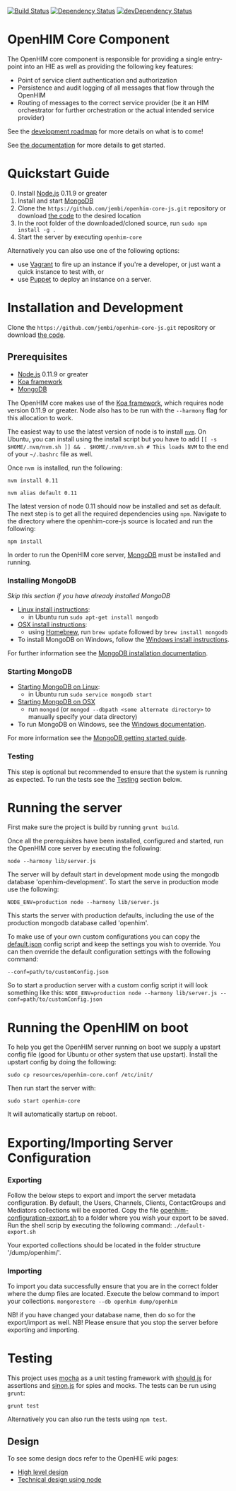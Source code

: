 [![Build Status](https://travis-ci.org/jembi/openhim-core-js.png?branch=master)](https://travis-ci.org/jembi/openhim-core-js) [![Dependency Status](https://david-dm.org/jembi/openhim-core-js.png)](https://david-dm.org/jembi/openhim-core-js) [![devDependency Status](https://david-dm.org/jembi/openhim-core-js/dev-status.png)](https://david-dm.org/jembi/openhim-core-js#info=devDependencies)

OpenHIM Core Component
======================

The OpenHIM core component is responsible for providing a single entry-point into an HIE as well as providing the following key features:

* Point of service client authentication and authorization
* Persistence and audit logging of all messages that flow through the OpenHIM
* Routing of messages to the correct service provider (be it an HIM orchestrator for further orchestration or the actual intended service provider)


See the [development roadmap](https://github.com/jembi/openhim-core-js/wiki/OpenHIM-core-Development-Roadmap) for more details on what is to come!

See [the documentation](https://github.com/jembi/openhim-core-js/wiki) for more details to get started.

# Quickstart Guide

0. Install [Node.js](http://nodejs.org/) 0.11.9 or greater
1. Install and start [MongoDB](http://www.mongodb.org/)
2. Clone the `https://github.com/jembi/openhim-core-js.git` repository or download [the code](https://github.com/jembi/openhim-core-js/archive/master.zip) to the desired location 
3. In the root folder of the downloaded/cloned source, run `sudo npm install -g .`
5. Start the server by executing `openhim-core`

Alternatively you can also use one of the following options:
* use [Vagrant](https://github.com/jembi/openhim-core-js/wiki/Running-the-OpenHIM-using-Vagrant) to fire up an instance if you're a developer, or just want a quick instance to test with, or
* use [Puppet](https://github.com/jembi/openhim-core-js/wiki/OpenHIM-Installation-using-Puppet) to deploy an instance on a server.

Installation and Development
============================

Clone the `https://github.com/jembi/openhim-core-js.git` repository or download [the code](https://github.com/jembi/openhim-core-js/archive/master.zip).

Prerequisites
-------------
* [Node.js](http://nodejs.org/) 0.11.9 or greater
* [Koa framework](http://koajs.com/)
* [MongoDB](http://www.mongodb.org/)

The OpenHIM core makes use of the [Koa framework](http://koajs.com/), which requires node version 0.11.9 or greater. Node also has to be run with the `--harmony` flag for this allocation to work.

The easiest way to use the latest version of node is to install [`nvm`](https://github.com/creationix/nvm). On Ubuntu, you can install using the install script but you have to add `[[ -s $HOME/.nvm/nvm.sh ]] && . $HOME/.nvm/nvm.sh # This loads NVM` to the end of your `~/.bashrc` file as well.

Once `nvm `is installed, run the following:

`nvm install 0.11`

`nvm alias default 0.11`

The latest version of node 0.11 should now be installed and set as default. The next step is to get all the required dependencies using `npm`. Navigate to the directory where the openhim-core-js source is located and run the following:

`npm install`

In order to run the OpenHIM core server, [MongoDB](http://www.mongodb.org/) must be installed and running.

### Installing MongoDB
_Skip this section if you have already installed MongoDB_
* [Linux install instructions](http://docs.mongodb.org/manual/administration/install-on-linux/):
  * in Ubuntu run `sudo apt-get install mongodb`
* [OSX install instructions](http://docs.mongodb.org/manual/tutorial/install-mongodb-on-os-x/):
  * using [Homebrew](http://brew.sh), run `brew update` followed by `brew install mongodb`
* To install MongoDB on Windows, follow the [Windows install instructions](http://docs.mongodb.org/manual/tutorial/install-mongodb-on-windows/).

For further information see the [MongoDB installation documentation](http://docs.mongodb.org/manual/installation/).

### Starting MongoDB

* [Starting MongoDB on Linux](http://docs.mongodb.org/manual/tutorial/install-mongodb-on-ubuntu/#run-mongodb):
  * in Ubuntu run `sudo service mongodb start`
* [Starting MongoDB on OSX](http://docs.mongodb.org/manual/tutorial/install-mongodb-on-os-x/#run-mongodb)
  * run `mongod` (or `mongod --dbpath <some alternate directory>` to manually specify your data directory)
* To run MongoDB on Windows, see the [Windows documentation](http://docs.mongodb.org/manual/tutorial/install-mongodb-on-windows/#start-mongodb).

For more information see the [MongoDB getting started guide](http://docs.mongodb.org/manual/tutorial/getting-started/).

### Testing
This step is optional but recommended to ensure that the system is running as expected. To run the tests see the [Testing](https://github.com/jembi/openhim-core-js#testing-1) section below.


Running the server
==================

First make sure the project is build by running `grunt build`.

Once all the prerequisites have been installed, configured and started, run the OpenHIM core server by executing the following:

`node --harmony lib/server.js`

The server will by default start in development mode using the mongodb database 'openhim-development'. To start the serve in production mode use the following:

`NODE_ENV=production node --harmony lib/server.js`

This starts the server with production defaults, including the use of the production mongodb database called 'openhim'.

To make use of your own custom configurations you can copy the [default.json](https://github.com/jembi/openhim-core-js/blob/master/config/default.json) config script and keep the settings you wish to override. You can then override the default configuration settings with the following command:

`--conf=path/to/customConfig.json`

So to start a production server with a custom config script it will look something like this:
`NODE_ENV=production node --harmony lib/server.js --conf=path/to/customConfig.json`

Running the OpenHIM on boot
===========================

To help you get the OpenHIM server running on boot we supply a upstart config file (good for Ubuntu or other system that use upstart). Install the upstart config by doing the following:

`sudo cp resources/openhim-core.conf /etc/init/`

Then run start the server with:

`sudo start openhim-core`

It will automatically startup on reboot.

Exporting/Importing Server Configuration
===========================

### Exporting
Follow the below steps to export and import the server metadata configuration. By default, the Users, Channels, Clients, ContactGroups and Mediators collections will be exported.
Copy the file [openhim-configuration-export.sh](https://github.com/jembi/openhim-core-js/blob/master/resources/openhim-configuration-export.sh) to a folder where you wish your export to be saved. Run the shell scrip by executing the following command:
`./default-export.sh`

Your exported collections should be located in the folder structure '/dump/openhim/'.

### Importing
To import you data successfully ensure that you are in the correct folder where the dump files are located. Execute the below command to  import your collections.
`mongorestore --db openhim dump/openhim`

NB! if you have changed your database name, then do so for the export/import as well.
NB! Please ensure that you stop the server before exporting and importing.


Testing
=======

This project uses [mocha](http://visionmedia.github.io/mocha/) as a unit testing framework with [should.js](https://github.com/visionmedia/should.js/) for assertions and [sinon.js](http://sinonjs.org/) for spies and mocks. The tests can be run using `grunt`:
```
grunt test
```

Alternatively you can also run the tests using `npm test`.

Design
------

To see some design docs refer to the OpenHIE wiki pages:

* [High level design](https://wiki.ohie.org/display/SUB/OpenHIE+Interoperability+Layer+design+document)
* [Technical design using node](https://wiki.ohie.org/display/SUB/Design+of+the+Interoperability+Layer+core+using+Node.js)
